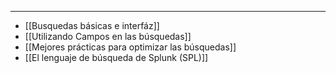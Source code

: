 
---

- [[Busquedas básicas e interfáz]]
- [[Utilizando Campos en las búsquedas]]
- [[Mejores prácticas para optimizar las búsquedas]]
- [[El lenguaje de búsqueda de Splunk (SPL)]]